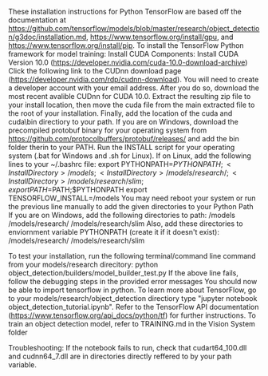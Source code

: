These installation instructions for Python TensorFlow are based off the documentation at https://github.com/tensorflow/models/blob/master/research/object_detection/g3doc/installation.md, https://www.tensorflow.org/install/gpu, and https://www.tensorflow.org/install/pip.
To install the TensorFlow Python framework for model training:
Install CUDA Components:
  Install CUDA Version 10.0 (https://developer.nvidia.com/cuda-10.0-download-archive)
  Click the following link to the CUDnn download page (https://developer.nvidia.com/rdp/cudnn-download). You will need to create a developer account with your email address. After you do so, download the most recent avalible CUDnn for CUDA 10.0. Extract the resulting zip file to your install location, then move the cuda file from the main extracted file to the root of your installation. Finally, add the location of the cuda and cuda\bin directiory to your path. 
If you are on Windows, download the precompiled protobuf binary for your operating system from https://github.com/protocolbuffers/protobuf/releases/ and add the bin folder therin to your PATH.
Run the INSTALL script for your operating system (.bat for Windows and .sh for Linux).
If on Linux, add the following lines to your ~/.bashrc file:
  export PYTHONPATH=$PYTHONPATH;<Install Directory>/models;<Install Directory>/models/research/;<Install Directory>/models/research/slim;
  export PATH=$PATH;$PYTHONPATH
  export TENSORFLOW_INSTALL=<Absolute Path To Install Directory>/models
You may need reboot your system or run the previous line manually to add the given directories to your Python Path
If you are on Windows, add the following directories to path:
  <Install Directory>/models
  <Install Directory>/models/research/
  <Install Directory>/models/research/slim
Also, add these directories to enviornment variable PYTHONPATH (create it if it doesn't exist):
  <Install Directory>/models/research/
  <Install Directory>/models/research/slim

To test your installation, run the following terminal/command line command from your models/research direcitory:
  python object_detection/builders/model_builder_test.py
If the above line fails, follow the debugging steps in the provided error messages
You should now be able to import tensorflow in python. To learn more about TensorFlow, go to your models/research/object_detection directiory type "jupyter notebook object_detection_tutorial.ipynb". Refer to the TensorFlow API documentation (https://www.tensorflow.org/api_docs/python/tf) for further instructions.
To train an object detection model, refer to TRAINING.md in the Vision System folder

Troubleshooting:
  If the notebook fails to run, check that cudart64_100.dll and cudnn64_7.dll are in directories directly reffered to by your path variable.
